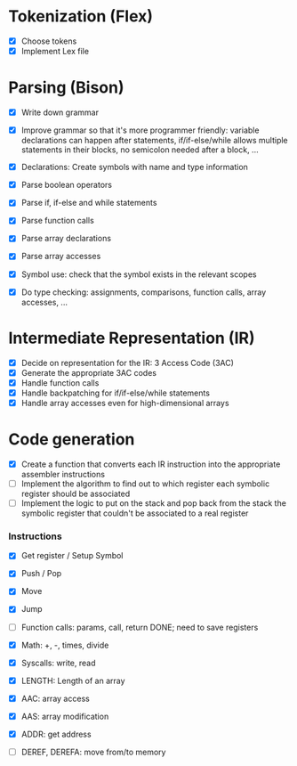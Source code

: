 # Tokenization (Flex)

- [x] Choose tokens
- [x] Implement Lex file

# Parsing (Bison)

- [x] Write down grammar
- [x] Improve grammar so that it's more programmer friendly: variable declarations can happen after statements, if/if-else/while allows multiple statements in their blocks, no semicolon needed after a block, ...
- [x] Declarations: Create symbols with name and type information
- [x] Parse boolean operators
- [x] Parse if, if-else and while statements
- [x] Parse function calls
- [x] Parse array declarations
- [x] Parse array accesses
- [x] Symbol use: check that the symbol exists in the relevant scopes
- [x] Do type checking: assignments, comparisons, function calls, array accesses, ...


# Intermediate Representation (IR)

- [x] Decide on representation for the IR: 3 Access Code (3AC)
- [x] Generate the appropriate 3AC codes
- [x] Handle function calls
- [x] Handle backpatching for if/if-else/while statements
- [x] Handle array accesses even for high-dimensional arrays

# Code generation

- [x] Create a function that converts each IR instruction into the appropriate assembler instructions 
- [ ] Implement the algorithm to find out to which register each symbolic register should be associated
- [ ] Implement the logic to put on the stack and pop back from the stack the symbolic register that couldn't be associated to a real register

### Instructions

- [x] Get register / Setup Symbol
- [x] Push / Pop
- [x] Move
- [x] Jump
- [ ] Function calls: params, call, return DONE; need to save registers
- [x] Math: +, -, times, divide
- [x] Syscalls: write, read 
- [x] LENGTH: Length of an array
- [x] AAC: array access
- [x] AAS: array modification
- [x] ADDR: get address
- [ ] DEREF, DEREFA: move from/to memory


